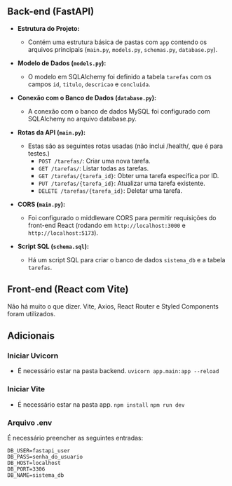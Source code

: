 ## Back-end (FastAPI)

- **Estrutura do Projeto:**
    * Contém uma estrutura básica de pastas com `app` contendo os arquivos principais (`main.py`, `models.py`, `schemas.py`, `database.py`).

- **Modelo de Dados (`models.py`):**
    * O modelo em SQLAlchemy foi definido a tabela `tarefas` com os campos `id`, `titulo`, `descricao` e `concluida`.

- **Conexão com o Banco de Dados (`database.py`):**
    * A conexão com o banco de dados MySQL foi configurado com SQLAlchemy no arquivo database.py.

- **Rotas da API (`main.py`):**
    * Estas são as seguintes rotas usadas (não inclui /health/, que é para testes.)
        * `POST /tarefas/`: Criar uma nova tarefa.
        * `GET /tarefas/`: Listar todas as tarefas.
        * `GET /tarefas/{tarefa_id}`: Obter uma tarefa específica por ID.
        * `PUT /tarefas/{tarefa_id}`: Atualizar uma tarefa existente.
        * `DELETE /tarefas/{tarefa_id}`: Deletar uma tarefa.

- **CORS (`main.py`):**
    * Foi configurado o middleware CORS para permitir requisições do front-end React (rodando em `http://localhost:3000` e `http://localhost:5173`).

- **Script SQL (`schema.sql`):**
    * Há um script SQL para criar o banco de dados `sistema_db` e a tabela `tarefas`.

## Front-end (React com Vite)

Não há muito o que dizer. Vite, Axios, React Router e Styled Components foram utilizados.

## Adicionais

### Iniciar Uvicorn
- É necessário estar na pasta backend.
`uvicorn app.main:app --reload`

### Iniciar Vite 
- É necessário estar na pasta app.
`npm install`
`npm run dev`

### Arquivo .env
É necessário preencher as seguintes entradas:
```
DB_USER=fastapi_user
DB_PASS=senha_do_usuario
DB_HOST=localhost
DB_PORT=3306
DB_NAME=sistema_db
